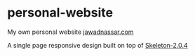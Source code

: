 # personal-website
My own personal website [jawadnassar.com](http://jawadnassar.com)

A single page responsive design built on top of [Skeleton-2.0.4](http://getskeleton.com/)
